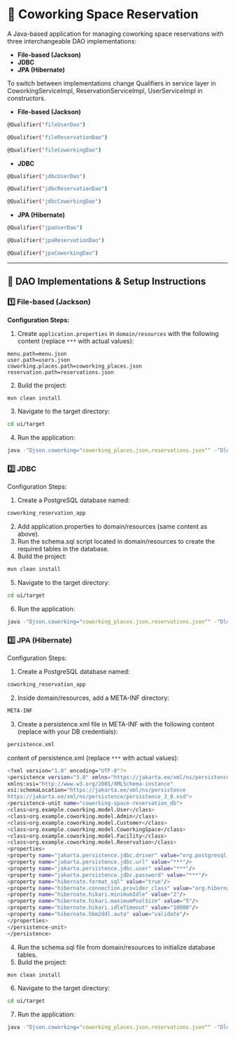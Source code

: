 # 🧾 Coworking Space Reservation

A Java-based application for managing coworking space reservations with three interchangeable DAO implementations:

- **File-based (Jackson)**
- **JDBC**
- **JPA (Hibernate)**

To switch between implementations change Qualifiers in service layer 
in CoworkingServiceImpl, ReservationServiceImpl, UserServiceImpl in constructors.

- **File-based (Jackson)**

```sh
@Qualifier("fileUserDao")
```
```sh
@Qualifier("fileReservationDao")
```
```sh
@Qualifier("fileCoworkingDao")
```

- **JDBC** 
```sh
@Qualifier("jdbcUserDao")
```
```sh
@Qualifier("jdbcReservationDao")
```
```sh
@Qualifier("jdbcCoworkingDao")
```

- **JPA (Hibernate)**
```sh
@Qualifier("jpaUserDao")
```
```sh
@Qualifier("jpaReservationDao")
 ```
```sh
@Qualifier("jpaCoworkingDao")
 ```
---

## 📁 DAO Implementations & Setup Instructions
### 1️⃣ File-based (Jackson)
**Configuration Steps:**
1. Create `application.properties` in `domain/resources` with the following content (replace `***` with actual values):
```properties
menu.path=menu.json
user.path=users.json
coworking.places.path=coworking_places.json
reservation.path=reservations.json
```
2. Build the project:
```sh
mvn clean install
```
3. Navigate to the target directory:
```sh
cd ui/target
```
4. Run the application:
```sh
java -"Djson.coworking="coworking_places.json,reservations.json"" -"Dlog4j.configurationFile=log4j2.xml" -jar ui-1.0-SNAPSHOT.jar
```

### 2️⃣ JDBC
Configuration Steps:
1. Create a PostgreSQL database named:
```sh
coworking_reservation_app
```
2. Add application.properties to domain/resources (same content as above).
3. Run the schema.sql script located in domain/resources to create the required tables in the database.
4. Build the project:
 ```sh
mvn clean install
```
5. Navigate to the target directory:
```sh
cd ui/target
```
6. Run the application:
```sh
java -"Djson.coworking="coworking_places.json,reservations.json"" -"Dlog4j.configurationFile=log4j2.xml" -jar ui-1.0-SNAPSHOT.jar

```

### 3️⃣ JPA (Hibernate)
Configuration Steps:
1. Create a PostgreSQL database named:
```sh
coworking_reservation_app
```
2. Inside domain/resources, add a META-INF directory:
```sh
META-INF
```
3. Create a persistence.xml file in META-INF with the following content (replace with your DB credentials):
```sh
persistence.xml
```
content of persistence.xml (replace `***` with actual values):
```sh
<?xml version="1.0" encoding="UTF-8"?>
<persistence version="3.0" xmlns="https://jakarta.ee/xml/ns/persistence"
xmlns:xsi="http://www.w3.org/2001/XMLSchema-instance"
xsi:schemaLocation="https://jakarta.ee/xml/ns/persistence
https://jakarta.ee/xml/ns/persistence/persistence_3_0.xsd">
<persistence-unit name="coworking-space-reservation_db">
<class>org.example.coworking.model.User</class>
<class>org.example.coworking.model.Admin</class>
<class>org.example.coworking.model.Customer</class>
<class>org.example.coworking.model.CoworkingSpace</class>
<class>org.example.coworking.model.Facility</class>
<class>org.example.coworking.model.Reservation</class>
<properties>
<property name="jakarta.persistence.jdbc.driver" value="org.postgresql.Driver"/>
<property name="jakarta.persistence.jdbc.url" value="***"/>
<property name="jakarta.persistence.jdbc.user" value="***"/>
<property name="jakarta.persistence.jdbc.password" value="***"/>
<property name="hibernate.format_sql" value="true"/>
<property name="hibernate.connection.provider_class" value="org.hibernate.hikaricp.internal.HikariCPConnectionProvider"/>
<property name="hibernate.hikari.minimumIdle" value="2"/>
<property name="hibernate.hikari.maximumPoolSize" value="5"/>
<property name="hibernate.hikari.idleTimeout" value="10000"/>
<property name="hibernate.hbm2ddl.auto" value="validate"/>
</properties>
</persistence-unit>
</persistence>
```
4. Run the schema.sql file from domain/resources to initialize database tables.
5. Build the project:
 ```sh
mvn clean install
```
6. Navigate to the target directory:
```sh
cd ui/target
```
7. Run the application:
```sh
java -"Djson.coworking="coworking_places.json,reservations.json"" -"Dlog4j.configurationFile=log4j2.xml" -jar ui-1.0-SNAPSHOT.jar
```
